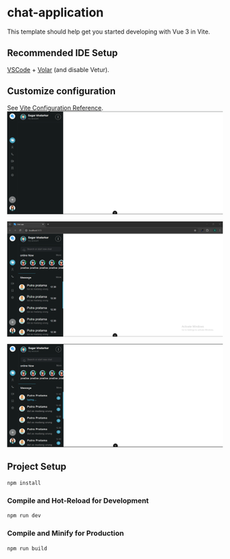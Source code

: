 # chat-application

This template should help get you started developing with Vue 3 in Vite.

## Recommended IDE Setup

[VSCode](https://code.visualstudio.com/) + [Volar](https://marketplace.visualstudio.com/items?itemName=Vue.volar) (and disable Vetur).

## Customize configuration

See [Vite Configuration Reference](https://vite.dev/config/).
![My Project Logo](./src/assets/image/Screenshot%202025-05-29%20120759.png)






![My Project Logo](./src/assets/image/Screenshot%202025-05-30%20054450.png)


![My Project Logo](./src/assets/image/2.png)

## Project Setup

```sh
npm install
```

### Compile and Hot-Reload for Development

```sh
npm run dev
```

### Compile and Minify for Production

```sh
npm run build
```
